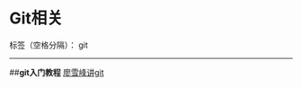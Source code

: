 ﻿# Git相关

标签（空格分隔）： git

---

##**git入门教程**
[廖雪峰讲git][1]


  [1]: http://www.liaoxuefeng.com/wiki/0013739516305929606dd18361248578c67b8067c8c017b000